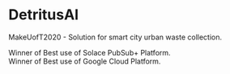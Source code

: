 # DetritusAI
MakeUofT2020 - Solution for smart city urban waste collection.

Winner of Best use of Solace PubSub+ Platform. <br>
Winner of Best use of Google Cloud Platform.

